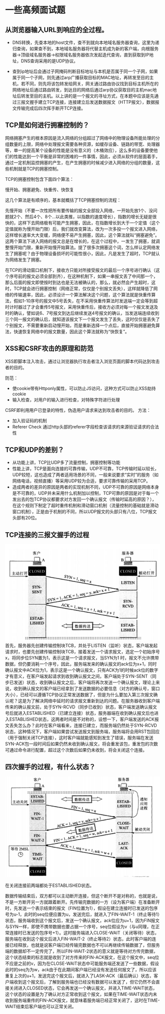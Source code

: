 # 一些高频面试题
## 从浏览器输入URL到响应的全过程。

* DNS转换，先查本地的host文件，查不到就向本地域名服务器查询，这里为递归查询，如果查不到，本地域名服务器将代替主机成为新的客户端，向根服务器->顶级域名服务器->权限域名服务器依次发起迭代查询，直到获取到IP地址，DNS查询采用的是UDP协议。

* 查到ip地址后会通过子网掩码判断目标地址与本机是否属于同一个子网，如果属于同一个子网，则先通过arp广播获取目标的MAC地址，再转发至目的主机，若不同，则先将该包转发给网关，网关通过路由协议找到目标主机所在的网络地址后通过路由转发，到达目的网络后通过arp协议获取目的主机mac地址后转发至目的主机。以上讲的是一个报文的寻址方式，在本题中应该是先通过三报文握手建立TCP连接，连接建立后发送数据报文（HTTP报文），数据报文传输完成后四次挥手断开TCP连接。

## TCP是如何进行拥塞控制的？

网络拥塞产生的根本原因是流入网络的分组超过了网络中的物理设备所能处理的分组数量的上限，网络中处理报文需要各种资源，如缓存设备、链路的带宽、处理器等，单一的提高某个设备的性能是没有意义的（木桶效应），这么多的设备要使他们的性能达到一个平衡是非常的困难的一件事情，因此，必须从软件的层面着手，通过一定机制监控拥塞的产生，在产生拥塞的时候减少进入网络的分组的数量，这些机制就是TCP的拥塞控制。

TCP的拥塞控制包含下面四个算法：

慢开始、拥塞避免、快重传、快恢复

这几个算法是有顺序的，基本就概括了TCP拥塞控制的流程：

先慢开始（不要一次性把所有要传输的报文全部投入网络，一开始先放1个、没问题就2个、然后4个、8个...以此类推，以指数的速度增长），指数的增长无疑是很快的，这样下去网络极有可能产生拥塞，因此，在指数增长到大于一个定值（这个定值就称为慢开始门限）后，我们就改变算法，改为一次多投一个报文进入网络，这样增长速率大大变缓，网络便不易产生拥塞，因此，这个算法就叫“拥塞避免”。这两个算法下进入网络的报文总是在增长的，在这个过程中，一发生了拥塞，就调整慢开始门限，重新开始慢开始算法。提了很多次拥塞这个词，怎么样认定网络发生了拥塞呢？由于物理设备损坏的可能性很小，因此，凡是发生了超时，TCP就认为网络发生了拥塞。

在TCP的滑动窗口机制下，接收方只能对所接受报文的最后一个序号进行确认（这个序号前的报文必须全部到齐），在这种机制下，如果一串报文丢了中间那一个，那么后面的报文即使按时到达也是无法被确认的，那么，就必然会产生超时，这时，TCP就会进行拥塞控制（网络正常，仅仅是个别报文丢失），这样就降低了网络的传输速率，因此，必须设计一个算法解决这个问题，这个算法就是快重传算法，假如1-10序号的报文中5号丢失，在不采用快重传算法时发送端一定会等到超时计时器过了才会重传5号报文，采用快重传后，接收方必须对每一个报文发送及时的确认，譬如说6、7号报文到达后继续发送4号报文的确认，当发送端连续收到三个同一报文的确认后，就知道该报文下一个报文发生了丢失，这时仅仅是丢失了个别报文，不需要重新启动慢开始，而是重新选择一个点后，直接开始拥塞避免算法，快速恢复网络中的报文数量，因此这个算法就称为“快恢复”。

## XSS和CSRF攻击的原理和防范

XSS即脚本注入攻击，通过让浏览器执行攻击者注入浏览页面的脚本代码达到攻击者的目的。

防范：
* 使cookie带有Httponly属性，可以防止JS访问，这种方式可以防止XSS劫持cookie
* 输入检查，对用户的输入进行检查，对特殊字符进行处理

CSRF即利用用户已登录的特性，伪造用户请求来达到攻击者的目的。
方法：
* 加入验证码的机制
* Referer Check 通过http头部的referer字段检查该请求的来源验证请求的合法性

## TCP和UDP的差别？

* 从功能上讲，TCP比UDP多了流量控制，拥塞控制等功能
* 性能上讲，TCP是面向连接的可靠传输，UDP不可靠，TCP传输时延以较长，UDP较短，这也造成了两者适用场景的不同，一般来说要求“实时”的服务（如网络电话，视频直播）等采用UDP较为合适，要求可靠传输的采用TCP。
* 造成两者的差异的原因是两者的实现机制不同，UDP不可靠的原因是网络本身是不可靠的，UDP并未采用什么机制加以控制，TCP可靠的原因是对于每一个发出去的包TCP协议都要求对方发回一个确认报文（传输时延高的原因？），在这个规则下制定了超时重传机制和滑动窗口机制（流量控制的基础就是滑动窗口机制），正是由于机制的不同，所以UDP报文的头部只有八位，TCP报文头部有20位。

## TCP连接的三报文握手的过程

![](../images/three-hands-up.png)
首先，服务器先创建传输控制块TCB，并处于LISTEN（监听）状态，客户端发起请求时，也要先创建传输控制块TCB，接着发送一个请求报文，选定一个初始序号x，将同步位SYN置为1，表示这是一个请求报文，当SYN为1 时，报文不允许携带数据，但仍要消耗一个序号，因此，服务端发来的确认报文的ack位为x+1，同时确认报文中ACK位为1，表示这是一个确认报文，只有ACK为1的时候ack位的数字才有意义，在客户端发起请求到收到确认报文之间，客户端处于SYN-SENT（同步已发送）状态，收到确认报文之后，客户端将再次发送一个确认报文，理论上来说，收到确认报文的客户端已经拿到了发送数据的必要信息（对方的确认号，窗口大小），已经可以遵循TCP协议正常发送数据了，但是为什么要加入第三次报文确认呢？这是为了解决网络中延时的请求报文重新到达的问题。在服务器收到客户端传来的确认报文前，处于SYN-RCVD（同步已收到）状态，客户端发送确认报文号后就进入ESTABLISHED（已建立连接）状态，服务器端在收到确认报文后也进入ESTABLISHED状态，这两者时间是不对称的，设想一下，客户端发送的ACK报文丢失怎么办？此时在客户端看来，连接已建立，而服务端仍然处于SYN-RCVD状态，这种情况下，客户端如果尝试发送报文到服务端，服务端将会用RST包回应（用于强制关闭TCP连接），这时客户端就能感知到发生了错误，服务端在发送SYN-ACK包一段时间后如果仍然未收到确认报文，将会重发该包，重发包的次数可通过命令进行配置，超过这个次数后如果仍未收到，将会关闭这个连接。

## 四次握手的过程，有什么状态？

![](../images/four-hands-break.png)

在关闭连接前两端都处于ESTABLISHED状态。

数据传输结束后，双方都可以主动断开连接，但这个断开不是对称的，也就是说，不是一方断开另一方就跟着断开。先传输完数据的一方（设为客户端）在准备断开时，先发送一个表示结束的报文（FIN位置为1），假设在建立连接时已发送的包序号为u-1，此时的seq位便应置为u，发送完后，就进入了FIN-WAIT-1（终止等待1）状态，服务端收到这个报文后，发送一个确认报文，ack位应为u+1，因为FIN报文与SYN一样，即使不携带数据也要占据一个序号，seq位假设为v（与u同理，在正常连接时已发送的包序号+1）。这时服务端进入CLOSE-WAIT（关闭等待）状态，服务端在收到这个报文后进入FIN-WAIT-2（终止等待2）状态，此时客户端的连接已经释放，也就是说客户端已经传输完数据也不可以再继续传输数据了，但服务端的数据却不一定传完了，所以FIN-WAIT-2状态的意义就是等待对方传完数据，这个状态结束的标志就是收到了对方传来的FIN-ACK报文，在这个报文中，seq位不应是之前的v，因为在CLOSE-WAIT状态中可能服务端还发送了一些数据，假设此时的seq为为w，ack由于在此期间客户端已经没有发送任何报文了，所以应该重复上次的u+1，发送完这个报文后，就进入了LASK-ACK（最后确认）状态，客户端收到这个报文后，了解到服务端也已经没有数据可以发送了，但它仍然不会直接关闭进入CLOSED状态，它会再发送一个确认报文，并进入TIME-WAIT状态，这个状态的设置是为了确认对方正常收到这个报文，如果在TIME-WAIT状态内未收到服务端重传的FIN-ACK报文，就意味着服务端已经正常关闭了，这时在TIME-WAIT结束后客户端也可以正常关闭。